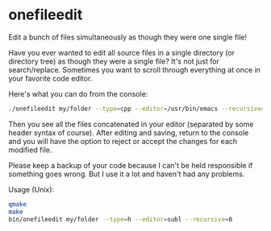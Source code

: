 # onefileedit

Edit a bunch of files simultaneously as though they were one single file!

Have you ever wanted to edit all source files in a single directory (or directory tree) as though they were a single file?
It's not just for search/replace. Sometimes you want to scroll through everything at once in your favorite code editor.

Here's what you can do from the console:

```bash
./onefileedit my/folder --type=cpp --editor=/usr/bin/emacs --recursive=1
```

Then you see all the files concatenated in your editor (separated by some header syntax of course).
After editing and saving, return to the console and you will have the option to reject or accept the changes for each modified file.

Please keep a backup of your code because I can't be held responsible if something goes wrong. But I use it a lot and
haven't had any problems.

Usage (Unix):
```bash
qmake
make
bin/onefileedit my/folder --type=h --editor=subl --recursive=0
```
